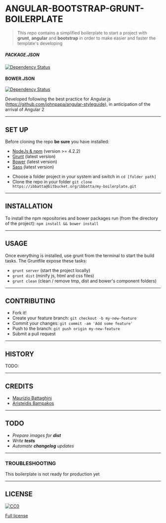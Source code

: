 # __ANGULAR-BOOTSTRAP-GRUNT-BOILERPLATE__

>This repo contains a simplified boilerplate to start a project with __grunt__, __angular__ and __bootstrap__ in order to make easier and faster the template's developing

##### PACKAGE.JSON

[![Dependency Status](https://www.versioneye.com/user/projects/56b8832ff6e5060033d602ce/badge.svg?style=flat)](https://www.versioneye.com/user/projects/56b8832ff6e5060033d602ce)


#### BOWER.JSON

[![Dependency Status](https://www.versioneye.com/user/projects/56b8832ef6e506003a88f247/badge.svg?style=flat)](https://www.versioneye.com/user/projects/56b8832ef6e506003a88f247)


Developed following the best practice for Angular.js (https://github.com/johnpapa/angular-styleguide), in anticipation of the arrival of Angular 2

---

## __SET UP__

Before cloning the repo **be sure** you have installed:

* [NodeJs & npm](http://nodejs.org/download/) (version >= 4.2.2)
* [Grunt](http://gruntjs.com/getting-started) (latest version)
* [Bower](http://bower.io/) (latest version)
* [Sass](http://sass-lang.com/install) (latest version)


- Choose a folder project in your system and switch in `cd [folder path]`
- Clone the repo in your folder `git clone https://ibbatta@bitbucket.org/ibbatta/my-boilerplate.git`

---

## __INSTALLATION__

To install the npm repositories and bower packages run (from the directory of the project): `npm install && bower install`

---

## __USAGE__

Once everything is installed, use grunt from the terminal to start the build tasks.
The Gruntfile expose these tasks:

- `grunt server` (start the project locally)
- `grunt dist` (minify js, html and css files)
- `grunt clean` (clean / remove tmp, dist and bower's component folders)

---

## __CONTRIBUTING__

- Fork it!
- Create your feature branch: `git checkout -b my-new-feature`
- Commit your changes: `git commit -am 'Add some feature'`
- Push to the branch: `git push origin my-new-feature`
- Submit a pull request

---

## __HISTORY__

TODO:

---

## __CREDITS__

- [Maurizio Battaghini](https://github.com/ibbatta)
- [Aristeidis Bampakos](https://github.com/bampakoa)

---

## __TODO__

- _Prepare images for **dist**_
- _Write **tests**_
- _Automate **changelog** updates_

---

### __TROUBLESHOOTING__ ###

This boilerplate is not ready for production yet

---

## __LICENSE__

[![CC0](https://licensebuttons.net/p/zero/1.0/88x31.png)](http://creativecommons.org/publicdomain/zero/1.0/)

[Full license](LICENSE)
